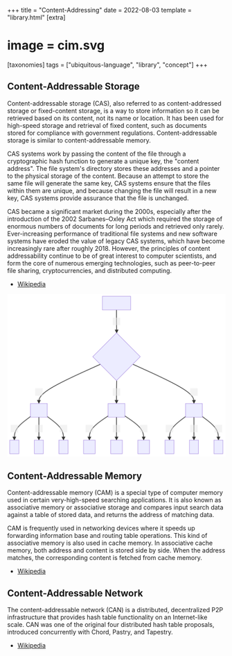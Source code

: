 +++
title = "Content-Addressing"
date = 2022-08-03
template = "library.html"
[extra]
#  image = cim.svg
[taxonomies]
   tags = ["ubiquitous-language", "library", "concept"]
+++

## Content-Addressable Storage

Content-addressable storage (CAS), also referred to as content-addressed storage or fixed-content storage, is a way to store information so it can be retrieved based on its content, not its name or location. It has been used for high-speed storage and retrieval of fixed content, such as documents stored for compliance with government regulations. Content-addressable storage is similar to content-addressable memory.

CAS systems work by passing the content of the file through a cryptographic hash function to generate a unique key, the "content address". The file system's directory stores these addresses and a pointer to the physical storage of the content. Because an attempt to store the same file will generate the same key, CAS systems ensure that the files within them are unique, and because changing the file will result in a new key, CAS systems provide assurance that the file is unchanged.

CAS became a significant market during the 2000s, especially after the introduction of the 2002 Sarbanes–Oxley Act which required the storage of enormous numbers of documents for long periods and retrieved only rarely. Ever-increasing performance of traditional file systems and new software systems have eroded the value of legacy CAS systems, which have become increasingly rare after roughly 2018. However, the principles of content addressability continue to be of great interest to computer scientists, and form the core of numerous emerging technologies, such as peer-to-peer file sharing, cryptocurrencies, and distributed computing. 

- [Wikipedia](https://en.wikipedia.org/wiki/Content-addressable_storage)

![hashTree](/img/hashTree.svg)

## Content-Addressable Memory

Content-addressable memory (CAM) is a special type of computer memory used in certain very-high-speed searching applications. It is also known as associative memory or associative storage and compares input search data against a table of stored data, and returns the address of matching data.

CAM is frequently used in networking devices where it speeds up forwarding information base and routing table operations. This kind of associative memory is also used in cache memory. In associative cache memory, both address and content is stored side by side. When the address matches, the corresponding content is fetched from cache memory.

- [Wikipedia](https://en.wikipedia.org/wiki/Content-addressable_memory)

## Content-Addressable Network

The content-addressable network (CAN) is a distributed, decentralized P2P infrastructure that provides hash table functionality on an Internet-like scale. CAN was one of the original four distributed hash table proposals, introduced concurrently with Chord, Pastry, and Tapestry.

 - [Wikipedia](https://en.wikipedia.org/wiki/Content-addressable_network)